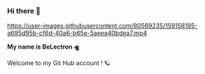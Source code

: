 ### Hi there 👋

https://user-images.githubusercontent.com/80569235/159158195-a695d95b-cf6d-40a6-b65e-5aeea40bdea7.mp4


**My name is BeLectron 🛸**

Welcome to my Git Hub account ! 🪐
